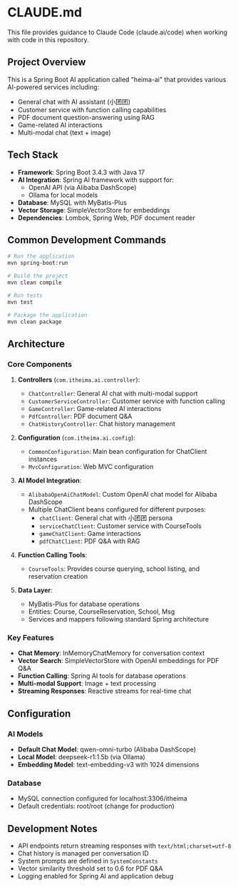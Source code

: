 # CLAUDE.md

This file provides guidance to Claude Code (claude.ai/code) when working with code in this repository.

## Project Overview

This is a Spring Boot AI application called "heima-ai" that provides various AI-powered services including:
- General chat with AI assistant (小团团)
- Customer service with function calling capabilities
- PDF document question-answering using RAG
- Game-related AI interactions
- Multi-modal chat (text + image)

## Tech Stack

- **Framework**: Spring Boot 3.4.3 with Java 17
- **AI Integration**: Spring AI framework with support for:
  - OpenAI API (via Alibaba DashScope)
  - Ollama for local models
- **Database**: MySQL with MyBatis-Plus
- **Vector Storage**: SimpleVectorStore for embeddings
- **Dependencies**: Lombok, Spring Web, PDF document reader

## Common Development Commands

```bash
# Run the application
mvn spring-boot:run

# Build the project
mvn clean compile

# Run tests
mvn test

# Package the application
mvn clean package
```

## Architecture

### Core Components

1. **Controllers** (`com.itheima.ai.controller`):
   - `ChatController`: General AI chat with multi-modal support
   - `CustomerServiceController`: Customer service with function calling
   - `GameController`: Game-related AI interactions
   - `PdfController`: PDF document Q&A
   - `ChatHistoryController`: Chat history management

2. **Configuration** (`com.itheima.ai.config`):
   - `CommonConfiguration`: Main bean configuration for ChatClient instances
   - `MvcConfiguration`: Web MVC configuration

3. **AI Model Integration**:
   - `AlibabaOpenAiChatModel`: Custom OpenAI chat model for Alibaba DashScope
   - Multiple ChatClient beans configured for different purposes:
     - `chatClient`: General chat with 小团团 persona
     - `serviceChatClient`: Customer service with CourseTools
     - `gameChatClient`: Game interactions
     - `pdfChatClient`: PDF Q&A with RAG

4. **Function Calling Tools**:
   - `CourseTools`: Provides course querying, school listing, and reservation creation

5. **Data Layer**:
   - MyBatis-Plus for database operations
   - Entities: Course, CourseReservation, School, Msg
   - Services and mappers following standard Spring architecture

### Key Features

- **Chat Memory**: InMemoryChatMemory for conversation context
- **Vector Search**: SimpleVectorStore with OpenAI embeddings for PDF Q&A
- **Function Calling**: Spring AI tools for database operations
- **Multi-modal Support**: Image + text processing
- **Streaming Responses**: Reactive streams for real-time chat

## Configuration

### AI Models
- **Default Chat Model**: qwen-omni-turbo (Alibaba DashScope)
- **Local Model**: deepseek-r1:1.5b (via Ollama)
- **Embedding Model**: text-embedding-v3 with 1024 dimensions

### Database
- MySQL connection configured for localhost:3306/itheima
- Default credentials: root/root (change for production)

## Development Notes

- API endpoints return streaming responses with `text/html;charset=utf-8`
- Chat history is managed per conversation ID
- System prompts are defined in `SystemConstants`
- Vector similarity threshold set to 0.6 for PDF Q&A
- Logging enabled for Spring AI and application debug